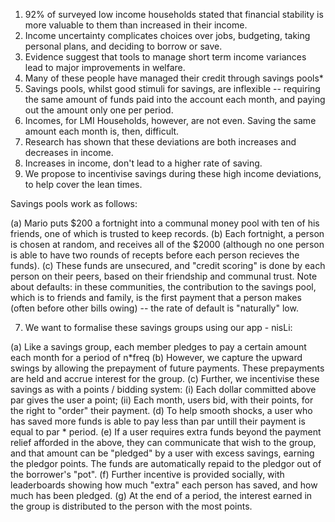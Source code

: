 1. 92% of surveyed low income households stated that financial stability is more valuable to them than increased in their income.
2. Income uncertainty complicates choices over jobs, budgeting, taking personal plans, and deciding to borrow or save.
3. Evidence suggest that tools to manage short term income variances lead to major improvements in welfare.
4. Many of these people have managed their credit through savings pools* 
5. Savings pools, whilst good stimuli for savings, are inflexible -- requiring the same amount of funds paid into the account each month, and paying out the amount only one per period.
6. Incomes, for LMI Households, however, are not even. Saving the same amount each month is, then, difficult.
7. Research has shown that these deviations are both increases and decreases in income.
8. Increases in income, don't lead to a higher rate of saving.
9. We propose to incentivise savings during these high income deviations, to help cover the lean times.

Savings pools work as follows:

(a) Mario puts $200 a fortnight into a communal money pool with ten of his friends, one of which is trusted to keep records.
(b) Each fortnight, a person is chosen at random, and receives all of the $2000 (although no one person is able to have two rounds of recepts before each person recieves the funds).
(c) These funds are unsecured, and "credit scoring" is done by each person on their peers, based on their friendship and communal trust. 
Note about defaults: in these communities, the contribution to the savings pool, which is to friends and family, is the first payment that a person makes (often before other bills owing) -- the rate of default is "naturally" low.

7. We want to formalise these savings groups using our app - nisLi:

(a) Like a savings group, each member pledges to pay a certain amount each month for a period of n*freq
(b) However, we capture the upward swings by allowing the prepayment of future payments. These prepayments are held and accrue interest for the group.
(c) Further, we incentivise these savings as with a points / bidding system:
	(i) 	Each dollar committed above par gives the user a point;
	(ii) 	Each month, users bid, with their points, for the right to "order" their payment.
(d) To help smooth shocks, a user who has saved more funds is able to pay less than par untill their payment is equal to par * period.
(e) If a user requires extra funds beyond the payment relief afforded in the above, they can communicate that wish to the group, and that amount can be "pledged" by a user with excess savings, earning the pledgor points. The funds are automatically repaid to the pledgor out of the borrower's "pot".
(f) Further incentive is provided socially, with leaderboards showing how much "extra" each person has saved, and how much has been pledged.
(g) At the end of a period, the interest earned in the group is distributed to the person with the most points.

